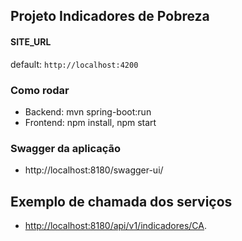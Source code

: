 ## Projeto Indicadores de Pobreza

#### SITE_URL 

default: `http://localhost:4200`</br>

### Como rodar

- Backend: mvn spring-boot:run
- Frontend: npm install, npm start

### Swagger da aplicação

- http://localhost:8180/swagger-ui/

## Exemplo de chamada dos serviços

- [http://localhost:8180/api/v1/indicadores/CA](http://localhost:8180/api/v1/indicadores/CA).
